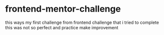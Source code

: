 # frontend-mentor-challenge
this ways my first challenge from frontend challenge that i tried to complete this was not so perfect and practice make improvement  
